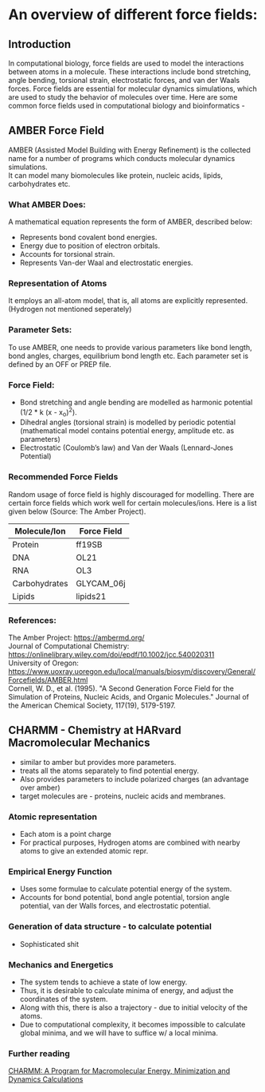 # An overview of different force fields:

## Introduction

In computational biology, force fields are used to model the interactions between atoms in a molecule. These interactions include bond stretching, angle bending, torsional strain, electrostatic forces, and van der Waals forces. Force fields are essential for molecular dynamics simulations, which are used to study the behavior of molecules over time.
Here are some common force fields used in computational biology and bioinformatics -

## AMBER Force Field

AMBER (Assisted Model Building with Energy Refinement) is the collected name for a number of programs which conducts molecular dynamics simulations.  
It can model many biomolecules like protein, nucleic acids, lipids, carbohydrates etc.

### What AMBER Does:

A mathematical equation represents the form of AMBER, described below:

- Represents bond covalent bond energies.
- Energy due to position of electron orbitals.
- Accounts for torsional strain.
- Represents Van-der Waal and electrostatic energies.

### Representation of Atoms

It employs an all-atom model, that is, all atoms are explicitly represented. (Hydrogen not mentioned seperately)

### Parameter Sets:

To use AMBER, one needs to provide various parameters like bond length, bond angles, charges, equilibrium bond length etc. Each parameter set is defined by an OFF or PREP file.

### Force Field:

- Bond stretching and angle bending are modelled as harmonic potential (1/2 \* k (x - x<sub>o</sub>)<sup>2</sup>).
- Dihedral angles (torsional strain) is modelled by periodic potential (mathematical model contains potential energy, amplitude etc. as parameters)
- Electrostatic (Coulomb’s law) and Van der Waals (Lennard-Jones Potential)

### Recommended Force Fields

Random usage of force field is highly discouraged for modelling. There are certain force fields which work well for certain molecules/ions. Here is a list given below (Source: The Amber Project).

| Molecule/Ion  | Force Field |
| ------------- | ----------- |
| Protein       | ff19SB      |
| DNA           | OL21        |
| RNA           | OL3         |
| Carbohydrates | GLYCAM_06j  |
| Lipids        | lipids21    |

### References:

The Amber Project: https://ambermd.org/  
Journal of Computational Chemistry: https://onlinelibrary.wiley.com/doi/epdf/10.1002/jcc.540020311  
University of Oregon: https://www.uoxray.uoregon.edu/local/manuals/biosym/discovery/General/Forcefields/AMBER.html  
Cornell, W. D., et al. (1995). "A Second Generation Force Field for the Simulation of Proteins, Nucleic Acids, and Organic Molecules." Journal of the American Chemical Society, 117(19), 5179-5197.

## CHARMM - Chemistry at HARvard Macromolecular Mechanics

- similar to amber but provides more parameters.
- treats all the atoms separately to find potential energy.
- Also provides parameters to include polarized charges (an advantage over amber)
- target molecules are - proteins, nucleic acids and membranes.

### Atomic representation

- Each atom is a point charge
- For practical purposes, Hydrogen atoms are combined with nearby atoms to give an extended atomic repr.

### Empirical Energy Function

- Uses some formulae to calculate potential energy of the system.
- Accounts for bond potential, bond angle potential, torsion angle potential, van der Walls forces, and electrostatic potential.

### Generation of data structure - to calculate potential

- Sophisticated shit

### Mechanics and Energetics

- The system tends to achieve a state of low energy.
- Thus, it is desirable to calculate minima of energy, and adjust the coordinates of the system.
- Along with this, there is also a trajectory - due to initial velocity of the atoms.
- Due to computational complexity, it becomes impossible to calculate global minima, and we will have to suffice w/ a local minima.

### Further reading

[CHARMM: A Program for Macromolecular Energy, Minimization and Dynamics Calculations](https://onlinelibrary.wiley.com/doi/epdf/10.1002/jcc.540040211)
